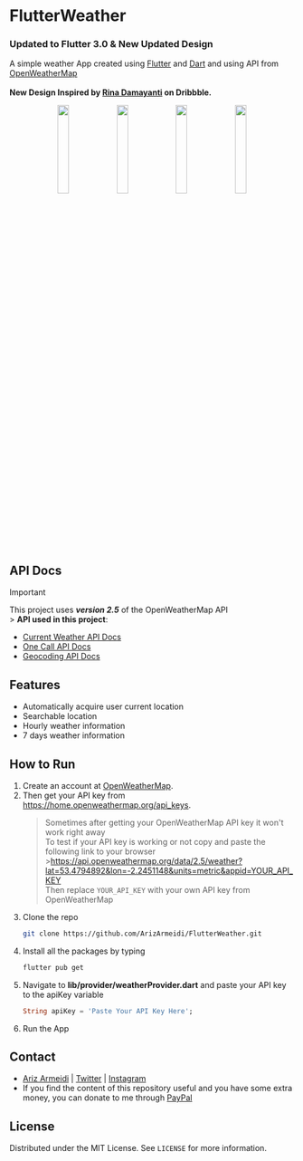 # FlutterWeather

### Updated to Flutter 3.0 & New Updated Design

A simple weather App created using [Flutter](https://flutter.dev/) and [Dart](https://dart.dev/) and using API from [OpenWeatherMap](https://openweathermap.org/)</br></br>
**New Design Inspired by [Rina Damayanti](https://dribbble.com/shots/23103004-Weather-Mobile-App) on Dribbble.**</br>

<p align="center">
<img src="https://github.com/ArizArmeidi/FlutterWeather/assets/60814961/ab3f4a18-e6bb-4688-b70b-305611d7e8b5" width="20%"></img> 
<img src="https://github.com/ArizArmeidi/FlutterWeather/assets/60814961/95cba2e0-62b7-40b5-93b2-f16ee95c96a1" width="20%"></img> 
<img src="https://github.com/ArizArmeidi/FlutterWeather/assets/60814961/9638b4d9-ec4d-4401-9052-dacaac2f7ef6" width="20%"></img> 
<img src="https://github.com/ArizArmeidi/FlutterWeather/assets/60814961/5189de89-1a3d-499a-867b-d12b856653a6" width="20%"></img>
</p>

## API Docs

> [!IMPORTANT]
> This project uses **_version 2.5_** of the OpenWeatherMap API</br> > **API used in this project**:</br>
>
> - [Current Weather API Docs](https://openweathermap.org/current#one)</br>
> - [One Call API Docs](https://openweathermap.org/api/one-call-api#data)</br>
> - [Geocoding API Docs](https://openweathermap.org/api/geocoding-api)</br>

## Features

- Automatically acquire user current location
- Searchable location
- Hourly weather information
- 7 days weather information

## How to Run

1. Create an account at [OpenWeatherMap](https://openweathermap.org/).
2. Then get your API key from https://home.openweathermap.org/api_keys.
   > Sometimes after getting your OpenWeatherMap API key it won't work right away </br>
   > To test if your API key is working or not copy and paste the following link to your browser</br> >https://api.openweathermap.org/data/2.5/weather?lat=53.4794892&lon=-2.2451148&units=metric&appid=YOUR_API_KEY</br>
   > Then replace `YOUR_API_KEY` with your own API key from OpenWeatherMap
3. Clone the repo
   ```sh
   git clone https://github.com/ArizArmeidi/FlutterWeather.git
   ```
4. Install all the packages by typing
   ```sh
   flutter pub get
   ```
5. Navigate to **lib/provider/weatherProvider.dart** and paste your API key to the apiKey variable
   ```dart
   String apiKey = 'Paste Your API Key Here';
   ```
6. Run the App

## Contact

- [Ariz Armeidi](https://github.com/ArizArmeidi/) | [Twitter](https://twitter.com/ArizArmeidi) | [Instagram](https://www.instagram.com/ariz.armeidi/)
- If you find the content of this repository useful and you have some extra money, you can donate to me through [PayPal](https://www.paypal.com/paypalme/arizarmeidi)

## License

Distributed under the MIT License. See `LICENSE` for more information.
